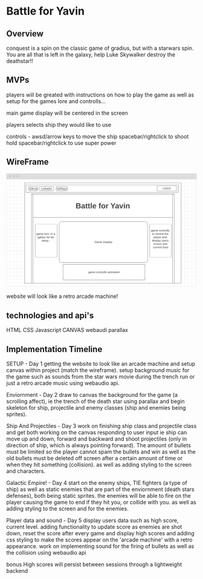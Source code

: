 # Battle for Yavin

## Overview

conquest is a spin on the classic game of gradius, but with a starwars spin. You are all that is left in the galaxy, help Luke Skywalker destroy the deathstar!!

## MVPs

players will be greated with instructions on how to play the game as well as setup for the games lore and controlls...

main game display will be centered in the screen

players selects ship they would like to use 

controls - 
  awsd/arrow keys to move the ship
  spacebar/rightclick to shoot
  hold spacebar/rightclick to use super power
  
## WireFrame

<img src="https://github.com/jmejia247/Photos/blob/main/Screen%20Shot%202021-02-08%20at%201.20.14%20AM.png">

website will look like a retro arcade machine!

## technologies and api's

HTML
CSS
Javascript
CANVAS
webaudi
parallax

## Implementation Timeline

SETUP - Day 1
  getting the website to look like an arcade machine and setup canvas within project (match the wireframe). setup background music for the game such as sounds from the star wars movie during the trench run or just a retro arcade music using webaudio api. 
  
Enviornment - Day 2 
  draw to canvas the background for the game (a scrolling affect), ie the trench of the death star using parallax and begin skeleton for ship, projectile and enemy classes (ship and enemies being sprites).
  
Ship And Projectiles - Day 3
  work on finishing ship class and projectile class and get both working on the canvas responding to user input ie ship can move up and down, forward and backward and shoot projectiles (only in direction of ship, which is always pointing forward). The amount of bullets must be limited so the player cannot spam the bullets and win as well as the old bullets must be deleted off screen after a certain amount of time or when they hit something (collision). as well as adding styling to the screen and characters.
  
Galactic Empire! - Day 4 
  start on the enemy ships, TIE fighters (a type of ship) as well as static enemies that are part of the enviornment (death stars defenses), both being static sprites. the enemies will be able to fire on the player causing the game to end if they hit you, or collide with you. as well as adding styling to the screen and for the enemies.
  
Player data and sound - Day 5 
  display users data such as high score, current level. adding functionality to update score as enemies are shot down, reset the score after every game and
  display high scores and adding css styling to make the scores appear on the 'arcade machine' with a retro appearance. work on implementing sound for the
  firing of bullets as well as the collision using webaudio api
  
  
bonus 
  High scores will persist between sessions through a lightweight backend
